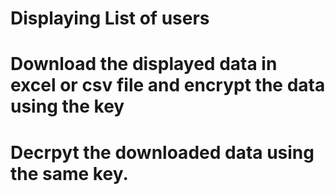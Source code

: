 # Displaying List of users

# Download the displayed data in excel or csv file and encrypt the data using the key

# Decrpyt the downloaded data using the same key.
